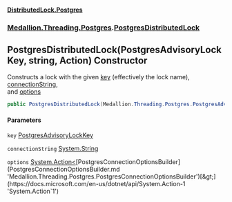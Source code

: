 #### [DistributedLock.Postgres](README.md 'README')
### [Medallion.Threading.Postgres](Medallion.Threading.Postgres.md 'Medallion.Threading.Postgres').[PostgresDistributedLock](PostgresDistributedLock.md 'Medallion.Threading.Postgres.PostgresDistributedLock')

## PostgresDistributedLock(PostgresAdvisoryLockKey, string, Action<PostgresConnectionOptionsBuilder>) Constructor

Constructs a lock with the given [key](PostgresDistributedLock..ctor.zD9lmiuiSMIu1mI+FfWXDQ.md#Medallion.Threading.Postgres.PostgresDistributedLock.PostgresDistributedLock(Medallion.Threading.Postgres.PostgresAdvisoryLockKey,string,System.Action_Medallion.Threading.Postgres.PostgresConnectionOptionsBuilder_).key 'Medallion.Threading.Postgres.PostgresDistributedLock.PostgresDistributedLock(Medallion.Threading.Postgres.PostgresAdvisoryLockKey, string, System.Action<Medallion.Threading.Postgres.PostgresConnectionOptionsBuilder>).key') (effectively the lock name), [connectionString](PostgresDistributedLock..ctor.zD9lmiuiSMIu1mI+FfWXDQ.md#Medallion.Threading.Postgres.PostgresDistributedLock.PostgresDistributedLock(Medallion.Threading.Postgres.PostgresAdvisoryLockKey,string,System.Action_Medallion.Threading.Postgres.PostgresConnectionOptionsBuilder_).connectionString 'Medallion.Threading.Postgres.PostgresDistributedLock.PostgresDistributedLock(Medallion.Threading.Postgres.PostgresAdvisoryLockKey, string, System.Action<Medallion.Threading.Postgres.PostgresConnectionOptionsBuilder>).connectionString'),  
and [options](PostgresDistributedLock..ctor.zD9lmiuiSMIu1mI+FfWXDQ.md#Medallion.Threading.Postgres.PostgresDistributedLock.PostgresDistributedLock(Medallion.Threading.Postgres.PostgresAdvisoryLockKey,string,System.Action_Medallion.Threading.Postgres.PostgresConnectionOptionsBuilder_).options 'Medallion.Threading.Postgres.PostgresDistributedLock.PostgresDistributedLock(Medallion.Threading.Postgres.PostgresAdvisoryLockKey, string, System.Action<Medallion.Threading.Postgres.PostgresConnectionOptionsBuilder>).options')

```csharp
public PostgresDistributedLock(Medallion.Threading.Postgres.PostgresAdvisoryLockKey key, string connectionString, System.Action<Medallion.Threading.Postgres.PostgresConnectionOptionsBuilder>? options=null);
```
#### Parameters

<a name='Medallion.Threading.Postgres.PostgresDistributedLock.PostgresDistributedLock(Medallion.Threading.Postgres.PostgresAdvisoryLockKey,string,System.Action_Medallion.Threading.Postgres.PostgresConnectionOptionsBuilder_).key'></a>

`key` [PostgresAdvisoryLockKey](PostgresAdvisoryLockKey.md 'Medallion.Threading.Postgres.PostgresAdvisoryLockKey')

<a name='Medallion.Threading.Postgres.PostgresDistributedLock.PostgresDistributedLock(Medallion.Threading.Postgres.PostgresAdvisoryLockKey,string,System.Action_Medallion.Threading.Postgres.PostgresConnectionOptionsBuilder_).connectionString'></a>

`connectionString` [System.String](https://docs.microsoft.com/en-us/dotnet/api/System.String 'System.String')

<a name='Medallion.Threading.Postgres.PostgresDistributedLock.PostgresDistributedLock(Medallion.Threading.Postgres.PostgresAdvisoryLockKey,string,System.Action_Medallion.Threading.Postgres.PostgresConnectionOptionsBuilder_).options'></a>

`options` [System.Action&lt;](https://docs.microsoft.com/en-us/dotnet/api/System.Action-1 'System.Action`1')[PostgresConnectionOptionsBuilder](PostgresConnectionOptionsBuilder.md 'Medallion.Threading.Postgres.PostgresConnectionOptionsBuilder')[&gt;](https://docs.microsoft.com/en-us/dotnet/api/System.Action-1 'System.Action`1')